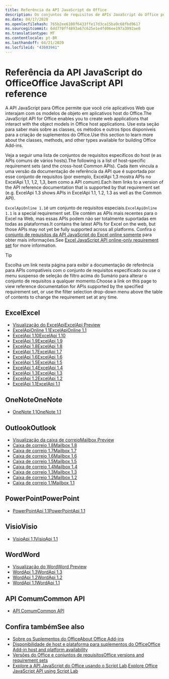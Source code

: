 ```yaml
---
title: Referência da API JavaScript do Office
description: Os conjuntos de requisitos de APIs JavaScript do Office por host.
ms.date: 04/17/2020
ms.openlocfilehash: 765b2ee6108f6433ffe17d3ca15ba9c68fbd9617
ms.sourcegitcommit: 6dd770ff4893a67c625e1e4fd06ee197a3992ae0
ms.translationtype: MT
ms.contentlocale: pt-BR
ms.lasthandoff: 04/21/2020
ms.locfileid: "43603941"
---
```

# <a name="office-javascript-api-reference"></a><span data-ttu-id="496cd-103">Referência da API JavaScript do Office</span><span class="sxs-lookup"><span data-stu-id="496cd-103">Office JavaScript API reference</span></span>

<span data-ttu-id="496cd-104">A API JavaScript para Office permite que você crie aplicativos Web que interajam com os modelos de objeto em aplicativos host do Office.</span><span class="sxs-lookup"><span data-stu-id="496cd-104">The JavaScript API for Office enables you to create web applications that interact with the object models in Office host applications.</span></span> <span data-ttu-id="496cd-105">Use esta seção para saber mais sobre as classes, os métodos e outros tipos disponíveis para a criação de suplementos do Office.</span><span class="sxs-lookup"><span data-stu-id="496cd-105">Use this section to learn more about the classes, methods, and other types available for building Office Add-ins.</span></span>

<span data-ttu-id="496cd-106">Veja a seguir uma lista de conjuntos de requisitos específicos do host (e as APIs comuns de vários hosts).</span><span class="sxs-lookup"><span data-stu-id="496cd-106">The following is a list of host-specific requirement sets (and the cross-host Common APIs).</span></span> <span data-ttu-id="496cd-107">Cada item vincula a uma versão da documentação de referência da API que é suportada por esse conjunto de requisitos (por exemplo, ExcelApi 1,3 mostra APIs no ExcelApi 1,1, 1,2, 1,3, bem como a API comum).</span><span class="sxs-lookup"><span data-stu-id="496cd-107">Each item links to a version of the API reference documentation that is supported by that requirement set (e.g. ExcelApi 1.3 shows APIs in ExcelApi 1.1, 1.2, 1.3 as well as the Common API).</span></span>

<span data-ttu-id="496cd-108">`ExcelApiOnline 1.1`é um conjunto de requisitos especiais.</span><span class="sxs-lookup"><span data-stu-id="496cd-108">`ExcelApiOnline 1.1` is a special requirement set.</span></span> <span data-ttu-id="496cd-109">Ele contém as APIs mais recentes para o Excel na Web, mas essas APIs podem não ser totalmente suportadas em todas as plataformas.</span><span class="sxs-lookup"><span data-stu-id="496cd-109">It contains the latest APIs for Excel on the web, but those APIs may not yet be fully supported across all platforms.</span></span> <span data-ttu-id="496cd-110">Confira o [conjunto de requisitos da API JavaScript do Excel online somente](/office/dev/add-ins/reference/requirement-sets/excel-api-online-requirement-set) para obter mais informações.</span><span class="sxs-lookup"><span data-stu-id="496cd-110">See [Excel JavaScript API online-only requirement set](/office/dev/add-ins/reference/requirement-sets/excel-api-online-requirement-set) for more information.</span></span>

> [!TIP]
> <span data-ttu-id="496cd-111">Escolha um link nesta página para exibir a documentação de referência para APIs compatíveis com o conjunto de requisitos especificado ou use o menu suspenso de seleção de filtro acima do Sumário para alterar o conjunto de requisitos a qualquer momento.</span><span class="sxs-lookup"><span data-stu-id="496cd-111">Choose a link on this page to view reference documentation for APIs supported by the specified requirement set, or use the filter selection drop-down menu above the table of contents to change the requirement set at any time.</span></span>

## <a name="excel"></a><span data-ttu-id="496cd-112">Excel</span><span class="sxs-lookup"><span data-stu-id="496cd-112">Excel</span></span>

- [<span data-ttu-id="496cd-113">Visualização do ExcelApi</span><span class="sxs-lookup"><span data-stu-id="496cd-113">ExcelApi Preview</span></span>](/javascript/api/excel?view=excel-js-preview)
- [<span data-ttu-id="496cd-114">ExcelApiOnline 1,1</span><span class="sxs-lookup"><span data-stu-id="496cd-114">ExcelApiOnline 1.1</span></span>](/javascript/api/excel?view=excel-js-online)
- [<span data-ttu-id="496cd-115">ExcelApi 1.10</span><span class="sxs-lookup"><span data-stu-id="496cd-115">ExcelApi 1.10</span></span>](/javascript/api/excel?view=excel-js-1.10)
- [<span data-ttu-id="496cd-116">ExcelApi 1.9</span><span class="sxs-lookup"><span data-stu-id="496cd-116">ExcelApi 1.9</span></span>](/javascript/api/excel?view=excel-js-1.9)
- [<span data-ttu-id="496cd-117">ExcelApi 1.8</span><span class="sxs-lookup"><span data-stu-id="496cd-117">ExcelApi 1.8</span></span>](/javascript/api/excel?view=excel-js-1.8)
- [<span data-ttu-id="496cd-118">ExcelApi 1.7</span><span class="sxs-lookup"><span data-stu-id="496cd-118">ExcelApi 1.7</span></span>](/javascript/api/excel?view=excel-js-1.7)
- [<span data-ttu-id="496cd-119">ExcelApi 1.6</span><span class="sxs-lookup"><span data-stu-id="496cd-119">ExcelApi 1.6</span></span>](/javascript/api/excel?view=excel-js-1.6)
- [<span data-ttu-id="496cd-120">ExcelApi 1.5</span><span class="sxs-lookup"><span data-stu-id="496cd-120">ExcelApi 1.5</span></span>](/javascript/api/excel?view=excel-js-1.5)
- [<span data-ttu-id="496cd-121">ExcelApi 1.4</span><span class="sxs-lookup"><span data-stu-id="496cd-121">ExcelApi 1.4</span></span>](/javascript/api/excel?view=excel-js-1.4)
- [<span data-ttu-id="496cd-122">ExcelApi 1.3</span><span class="sxs-lookup"><span data-stu-id="496cd-122">ExcelApi 1.3</span></span>](/javascript/api/excel?view=excel-js-1.3)
- [<span data-ttu-id="496cd-123">ExcelApi 1.2</span><span class="sxs-lookup"><span data-stu-id="496cd-123">ExcelApi 1.2</span></span>](/javascript/api/excel?view=excel-js-1.2)
- [<span data-ttu-id="496cd-124">ExcelApi 1.1</span><span class="sxs-lookup"><span data-stu-id="496cd-124">ExcelApi 1.1</span></span>](/javascript/api/excel?view=excel-js-1.1)

## <a name="onenote"></a><span data-ttu-id="496cd-125">OneNote</span><span class="sxs-lookup"><span data-stu-id="496cd-125">OneNote</span></span>

- [<span data-ttu-id="496cd-126">OneNote 1,1</span><span class="sxs-lookup"><span data-stu-id="496cd-126">OneNote 1.1</span></span>](/javascript/api/onenote?view=onenote-js-1.1)

## <a name="outlook"></a><span data-ttu-id="496cd-127">Outlook</span><span class="sxs-lookup"><span data-stu-id="496cd-127">Outlook</span></span>

- [<span data-ttu-id="496cd-128">Visualização da caixa de correio</span><span class="sxs-lookup"><span data-stu-id="496cd-128">Mailbox Preview</span></span>](/javascript/api/outlook?view=outlook-js-preview)
- [<span data-ttu-id="496cd-129">Caixa de correio 1.8</span><span class="sxs-lookup"><span data-stu-id="496cd-129">Mailbox 1.8</span></span>](/javascript/api/outlook?view=outlook-js-1.8)
- [<span data-ttu-id="496cd-130">Caixa de correio 1.7</span><span class="sxs-lookup"><span data-stu-id="496cd-130">Mailbox 1.7</span></span>](/javascript/api/outlook?view=outlook-js-1.7)
- [<span data-ttu-id="496cd-131">Caixa de correio 1.6</span><span class="sxs-lookup"><span data-stu-id="496cd-131">Mailbox 1.6</span></span>](/javascript/api/outlook?view=outlook-js-1.6)
- [<span data-ttu-id="496cd-132"> Caixa de correio 1.5</span><span class="sxs-lookup"><span data-stu-id="496cd-132">Mailbox 1.5</span></span>](/javascript/api/outlook?view=outlook-js-1.5)
- [<span data-ttu-id="496cd-133"> Caixa de correio 1.4</span><span class="sxs-lookup"><span data-stu-id="496cd-133">Mailbox 1.4</span></span>](/javascript/api/outlook?view=outlook-js-1.4)
- [<span data-ttu-id="496cd-134"> Caixa de correio 1.3</span><span class="sxs-lookup"><span data-stu-id="496cd-134">Mailbox 1.3</span></span>](/javascript/api/outlook?view=outlook-js-1.3)
- [<span data-ttu-id="496cd-135">Caixa de correio 1.2</span><span class="sxs-lookup"><span data-stu-id="496cd-135">Mailbox 1.2</span></span>](/javascript/api/outlook?view=outlook-js-1.2)
- [<span data-ttu-id="496cd-136"> Caixa de correio 1.1</span><span class="sxs-lookup"><span data-stu-id="496cd-136">Mailbox 1.1</span></span>](/javascript/api/outlook?view=outlook-js-1.1)

## <a name="powerpoint"></a><span data-ttu-id="496cd-137">PowerPoint</span><span class="sxs-lookup"><span data-stu-id="496cd-137">PowerPoint</span></span>

- [<span data-ttu-id="496cd-138">PowerPointApi 1.1</span><span class="sxs-lookup"><span data-stu-id="496cd-138">PowerPointApi 1.1</span></span>](/javascript/api/powerpoint?view=powerpoint-js-1.1)

## <a name="visio"></a><span data-ttu-id="496cd-139">Visio</span><span class="sxs-lookup"><span data-stu-id="496cd-139">Visio</span></span>

- [<span data-ttu-id="496cd-140">VisioApi 1,1</span><span class="sxs-lookup"><span data-stu-id="496cd-140">VisioApi 1.1</span></span>](/javascript/api/visio?view=visio-js-1.1)

## <a name="word"></a><span data-ttu-id="496cd-141">Word</span><span class="sxs-lookup"><span data-stu-id="496cd-141">Word</span></span>

- [<span data-ttu-id="496cd-142">Visualização do Word</span><span class="sxs-lookup"><span data-stu-id="496cd-142">Word Preview</span></span>](/javascript/api/word?view=word-js-preview)
- [<span data-ttu-id="496cd-143">WordApi 1.3</span><span class="sxs-lookup"><span data-stu-id="496cd-143">WordApi 1.3</span></span>](/javascript/api/word?view=word-js-1.3)
- [<span data-ttu-id="496cd-144">WordApi 1.2</span><span class="sxs-lookup"><span data-stu-id="496cd-144">WordApi 1.2</span></span>](/javascript/api/word?view=word-js-1.2)
- [<span data-ttu-id="496cd-145">WordApi 1.1</span><span class="sxs-lookup"><span data-stu-id="496cd-145">WordApi 1.1</span></span>](/javascript/api/word?view=word-js-1.1)

## <a name="common-api"></a><span data-ttu-id="496cd-146">API Comum</span><span class="sxs-lookup"><span data-stu-id="496cd-146">Common API</span></span>

- [<span data-ttu-id="496cd-147">API Comum</span><span class="sxs-lookup"><span data-stu-id="496cd-147">Common API</span></span>](/javascript/api/office?view=common-js)

## <a name="see-also"></a><span data-ttu-id="496cd-148">Confira também</span><span class="sxs-lookup"><span data-stu-id="496cd-148">See also</span></span>

- [<span data-ttu-id="496cd-149">Sobre os Suplementos do Office</span><span class="sxs-lookup"><span data-stu-id="496cd-149">About Office Add-ins</span></span>](/office/dev/add-ins/overview)
- [<span data-ttu-id="496cd-150">Disponibilidade de host e plataforma para suplementos do Office</span><span class="sxs-lookup"><span data-stu-id="496cd-150">Office Add-in host and platform availability</span></span>](/office/dev/add-ins/overview/office-add-in-availability)
- [<span data-ttu-id="496cd-151">Versões do Office e conjuntos de requisitos</span><span class="sxs-lookup"><span data-stu-id="496cd-151">Office versions and requirement sets</span></span>](/office/dev/add-ins/develop/office-versions-and-requirement-sets)
- <span data-ttu-id="496cd-152">[Explore a API JavaScript do Office usando o Script Lab](/office/dev/add-ins/overview/explore-with-script-lab).</span><span class="sxs-lookup"><span data-stu-id="496cd-152">[Explore Office JavaScript API using Script Lab](/office/dev/add-ins/overview/explore-with-script-lab)</span></span>
